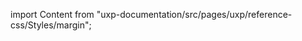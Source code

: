 
import Content from "uxp-documentation/src/pages/uxp/reference-css/Styles/margin";

<Content query="product=photoshop"/>
